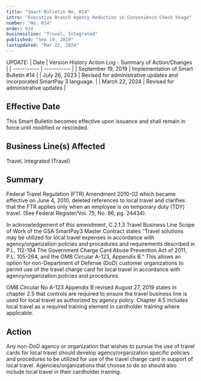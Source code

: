 ```yaml
---
title: "Smart Bulletin No. 014"
intro: "Executive Branch Agency Reduction in Convenience Check Usage"
number: "No. 014"
order: 014
businessline: "Travel, Integrated"
published: "Sep 19, 2019"
lastupdated: "Mar 22, 2024"
---
```


UPDATE:
| Date | Version History Action Log - Summary of Action/Changes |
| ----------- | ----------- |
| September 19, 2019 | Implementation of Smart Bulletin #14 |
| July 26, 2023 | Revised for administrative updates and incorporated SmartPay 3 language. |
| March 22, 2024 | Revised for administrative updates |

## Effective Date

This Smart Bulletin becomes effective upon issuance and shall remain in force until modified or rescinded.


## Business Line(s) Affected

Travel, Integrated (Travel) 


## Summary

Federal Travel Regulation (FTR) Amendment 2010-02 which became effective on June 4, 2010, deleted references to local travel and clarifies that the FTR applies only when an employee is on temporary duty (TDY) travel. (See Federal Register/Vol. 75, No. 86, pg. 24434). 

In acknowledgement of this amendment, C.2.1.3 Travel Business Line Scope of Work of the GSA SmartPay3 Master Contract states “Travel solutions may be utilized for local travel expenses in accordance with agency/organization policies and procedures and requirements described in P.L. 112-194 The Government Charge Card Abuse Prevention Act of 2011, P.L. 105-264, and the OMB Circular A-123, Appendix B." This allows an option for non-Department of Defense (DoD) customer organizations to permit use of the travel charge card for local travel in accordance with agency/organization policies and procedures. 

OMB Circular No A-123 Appendix B revised August 27, 2019 states in chapter 2.5 that controls are required to ensure the travel business line is used for local travel as authorized by agency policy. Chapter 4.5 includes local travel as a required training element in cardholder training where applicable.


## Action

Any non-DoD agency or organization that wishes to pursue the use of travel cards for local travel should develop agency/organization specific policies and procedures to be utilized for use of the travel charge card in support of local travel. 
Agencies/organizations that choose to do so should also include local travel in their cardholder training. 
